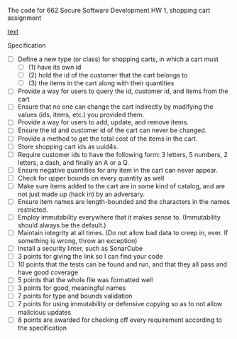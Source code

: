 The code for 662 Secure Software Development HW 1, shopping cart assignment

[text](https://cs.lmu.edu/~ray/classes/ssd/assignment/1/)

Specification
- [ ] Define a new type (or class) for shopping carts, in which a cart must
  - [ ] (1) have its own id
  - [ ] (2) hold the id of the customer that the cart belongs to
  - [ ] (3) the items in the cart along with their quantities
- [ ] Provide a way for users to query the id, customer id, and items from the cart
- [ ] Ensure that no one can change the cart indirectly by modifying the values (ids, items, etc.) you provided them.
- [ ] Provide a way for users to add, update, and remove items.
- [ ] Ensure the id and customer id of the cart can never be changed.
- [ ] Provide a method to get the total cost of the items in the cart.
- [ ] Store shopping cart ids as uuid4s.
- [ ] Require customer ids to have the following form: 3 letters, 5 numbers, 2 letters, a dash, and finally an A or a Q.
- [ ] Ensure negative quantities for any item in the cart can never appear.
- [ ] Check for upper bounds on every quantity as well
- [ ] Make sure items added to the cart are in some kind of catalog, and are not just made up (hack in) by an adversary.
- [ ] Ensure item names are length-bounded and the characters in the names restricted.
- [ ] Employ immutability everywhere that it makes sense to. (Immutability should always be the default.)
- [ ] Maintain integrity at all times. (Do not allow bad data to creep in, ever. If something is wrong, throw an exception)
- [ ] Install a security linter, such as SonarCube
- [ ] 3 points for giving the link so I can find your code
- [ ] 10 points that the tests can be found and run, and that they all pass and have good coverage
- [ ] 5 points that the whole file was formatted well 
- [ ] 3 points for good, meaningful names
- [ ] 7 points for type and bounds validation
- [ ] 7 points for using immutability or defensive copying so as to not allow malicious updates
- [ ] 8 points are awarded for checking off every requirement according to the specification